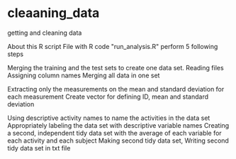 # cleaaning_data
getting and cleaning data

About this R script
File with R code "run_analysis.R" perform 5 following steps 

Merging the training and the test sets to create one data set.
Reading files
Assigning column names
Merging all data in one set

Extracting only the measurements on the mean and standard deviation for each measurement
Create vector for defining ID, mean and standard deviation

Using descriptive activity names to name the activities in the data set
Appropriately labeling the data set with descriptive variable names
Creating a second, independent tidy data set with the average of each variable for each activity and each subject
Making second tidy data set, Writing second tidy data set in txt file

